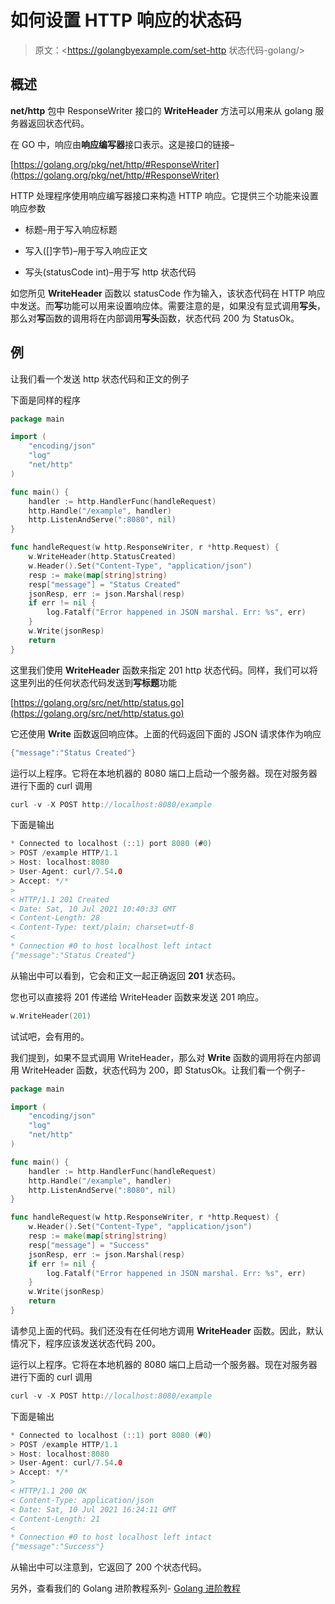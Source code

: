 # 如何设置 HTTP 响应的状态码

> 原文：<https://golangbyexample.com/set-http 状态代码-golang/>

## **概述**

**net/http** 包中 ResponseWriter 接口的 **WriteHeader** 方法可以用来从 golang 服务器返回状态代码。

在 GO 中，响应由**响应编写器**接口表示。这是接口的链接–

[https://golang.org/pkg/net/http/#ResponseWriter](https://golang.org/pkg/net/http/#ResponseWriter)

HTTP 处理程序使用响应编写器接口来构造 HTTP 响应。它提供三个功能来设置响应参数

*   标题–用于写入响应标题

*   写入([]字节)–用于写入响应正文

*   写头(statusCode int)–用于写 http 状态代码

如您所见 **WriteHeader** 函数以 statusCode 作为输入，该状态代码在 HTTP 响应中发送。而**写**功能可以用来设置响应体。需要注意的是，如果没有显式调用**写头**，那么对**写**函数的调用将在内部调用**写头**函数，状态代码 200 为 StatusOk。

## **例**

让我们看一个发送 http 状态代码和正文的例子

下面是同样的程序

```go
package main

import (
	"encoding/json"
	"log"
	"net/http"
)

func main() {
	handler := http.HandlerFunc(handleRequest)
	http.Handle("/example", handler)
	http.ListenAndServe(":8080", nil)
}

func handleRequest(w http.ResponseWriter, r *http.Request) {
	w.WriteHeader(http.StatusCreated)
	w.Header().Set("Content-Type", "application/json")
	resp := make(map[string]string)
	resp["message"] = "Status Created"
	jsonResp, err := json.Marshal(resp)
	if err != nil {
		log.Fatalf("Error happened in JSON marshal. Err: %s", err)
	}
	w.Write(jsonResp)
	return
}
```

这里我们使用 **WriteHeader** 函数来指定 201 http 状态代码。同样，我们可以将这里列出的任何状态代码发送到**写标题**功能

[https://golang.org/src/net/http/status.go](https://golang.org/src/net/http/status.go)

它还使用 **Write** 函数返回响应体。上面的代码返回下面的 JSON 请求体作为响应

```go
{"message":"Status Created"}
```

运行以上程序。它将在本地机器的 8080 端口上启动一个服务器。现在对服务器进行下面的 curl 调用

```go
curl -v -X POST http://localhost:8080/example
```

下面是输出

```go
* Connected to localhost (::1) port 8080 (#0)
> POST /example HTTP/1.1
> Host: localhost:8080
> User-Agent: curl/7.54.0
> Accept: */*
> 
< HTTP/1.1 201 Created
< Date: Sat, 10 Jul 2021 10:40:33 GMT
< Content-Length: 28
< Content-Type: text/plain; charset=utf-8
< 
* Connection #0 to host localhost left intact
{"message":"Status Created"}
```

从输出中可以看到，它会和正文一起正确返回 **201** 状态码。

您也可以直接将 201 传递给 WriteHeader 函数来发送 201 响应。

```go
w.WriteHeader(201)
```

试试吧，会有用的。

我们提到，如果不显式调用 WriteHeader，那么对 **Write** 函数的调用将在内部调用 WriteHeader 函数，状态代码为 200，即 StatusOk。让我们看一个例子-

```go
package main

import (
	"encoding/json"
	"log"
	"net/http"
)

func main() {
	handler := http.HandlerFunc(handleRequest)
	http.Handle("/example", handler)
	http.ListenAndServe(":8080", nil)
}

func handleRequest(w http.ResponseWriter, r *http.Request) {
	w.Header().Set("Content-Type", "application/json")
	resp := make(map[string]string)
	resp["message"] = "Success"
	jsonResp, err := json.Marshal(resp)
	if err != nil {
		log.Fatalf("Error happened in JSON marshal. Err: %s", err)
	}
	w.Write(jsonResp)
	return
}
```

请参见上面的代码。我们还没有在任何地方调用 **WriteHeader** 函数。因此，默认情况下，程序应该发送状态代码 200。

运行以上程序。它将在本地机器的 8080 端口上启动一个服务器。现在对服务器进行下面的 curl 调用

```go
curl -v -X POST http://localhost:8080/example
```

下面是输出

```go
* Connected to localhost (::1) port 8080 (#0)
> POST /example HTTP/1.1
> Host: localhost:8080
> User-Agent: curl/7.54.0
> Accept: */*
> 
< HTTP/1.1 200 OK
< Content-Type: application/json
< Date: Sat, 10 Jul 2021 16:24:11 GMT
< Content-Length: 21
< 
* Connection #0 to host localhost left intact
{"message":"Success"}
```

从输出中可以注意到，它返回了 200 个状态代码。

另外，查看我们的 Golang 进阶教程系列- [Golang 进阶教程](https://golangbyexample.com/golang-comprehensive-tutorial/)